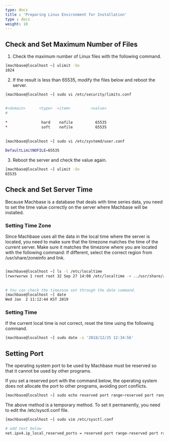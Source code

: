 ```yaml
---
type: docs
title : 'Preparing Linux Environment for Installation'
type : docs
weight: 10
---
```


## Check and Set Maximum Number of Files
1. Check the maximum number of Linux files with the following command.
   
```bash
[machbase@localhost ~] ulimit -Sn
1024
```

2. If the result is less than 65535, modify the files below and reboot the server.
   
```bash
[machbase@localhost ~] sudo vi /etc/security/limits.conf
 
 
#<domain>      <type>  <item>         <value>
#
 
*               hard    nofile          65535
*               soft    nofile          65535
 
 
[machbase@localhost ~] sudo vi /etc/systemd/user.conf
 
DefaultLimitNOFILE=65535
```

3. Reboot the server and check the value again.
   
```bash
[machbase@localhost ~] ulimit -Sn
65535
```

## Check and Set Server Time

Because Machbase is a database that deals with time series data, you need to set the time value correctly on the server where Machbase will be installed.

### Setting Time Zone

Since Machbase uses all the data in the local time where the server is located, you need to make sure that the timezone matches the time of the current server.
Make sure it matches the timezone where you are located with the following command: If different, select the correct region from /usr/share/zoneinfo and link.

```bash

[machbase@localhost ~] ls -l /etc/localtime
lrwxrwxrwx 1 root root 32 Sep 27 14:08 /etc/localtime -> ../usr/share/zoneinfo/Asia/Seoul
 
 
# You can check the timezone set through the date command.
[machbase@localhost ~] date
Wed Jan  2 11:12:44 KST 2019
```

### Setting Time

If the current local time is not correct, reset the time using the following command.

```bash
[machbase@localhost ~] sudo date -s '2018/12/25 12:34:56'
```


## Setting Port

The operating system port to be used by Machbase must be reserved so that it cannot be used by other programs.

If you set a reserved port with the command below, the operating system does not allocate the port to other programs, avoiding port conflicts.

```bash
[machbase@localhost ~] sudo echo reserved port range~reserved port range > /proc/sys/net/ipv4/ip_local_reserved_ports
```

The above method is a temporary method. To set it permanently, you need to edit the /etc/sysctl.conf file.

```bash
[machbase@localhost ~] sudo vim /etc/sysctl.conf

# add text below
net.ipv4.ip_local_reserved_ports = reserved port range-reserved port range
```

